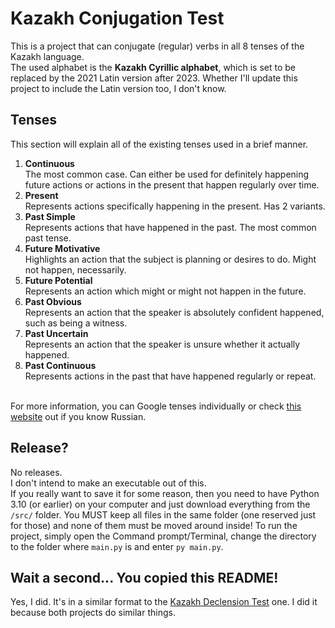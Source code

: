 # Kazakh Conjugation Test
This is a project that can conjugate (regular) verbs in all 8 tenses of the Kazakh language.<br>
The used alphabet is the **Kazakh Cyrillic alphabet**, which is set to be replaced by the 2021 Latin version after 2023. Whether I'll update this project to include the Latin version too, I don't know.

## Tenses
This section will explain all of the existing tenses used in a brief manner.
1. **Continuous**<br>
The most common case. Can either be used for definitely happening future actions or actions in the present that happen regularly over time.
2. **Present**<br>
Represents actions specifically happening in the present. Has 2 variants.
3. **Past Simple**<br>
Represents actions that have happened in the past. The most common past tense.
4. **Future Motivative**<br>
Highlights an action that the subject is planning or desires to do. Might not happen, necessarily.
5. **Future Potential**<br>
Represents an action which might or might not happen in the future.
6. **Past Obvious**<br>
Represents an action that the speaker is absolutely confident happened, such as being a witness.
7. **Past Uncertain**<br>
Represents an action that the speaker is unsure whether it actually happened.
8. **Past Continuous**<br>
Represents actions in the past that have happened regularly or repeat.<br><br>

For more information, you can Google tenses individually or check [this website](https://kaz-tili.kz/glag.htm) out if you know Russian.

## Release?
No releases.<br>
I don't intend to make an executable out of this.<br>
If you really want to save it for some reason, then you need to have Python 3.10 (or earlier) on your computer and just download
everything from the `/src/` folder. You MUST keep all files in the same folder (one reserved just for those) and none of them must be moved around inside!
To run the project, simply open the Command prompt/Terminal, change the directory to the folder where `main.py` is and enter `py main.py`.

## Wait a second... You copied this README!
Yes, I did. It's in a similar format to the [Kazakh Declension Test](https://github.com/R1DF/Kaz-Declension-Test) one. I did it because both projects do similar things.
